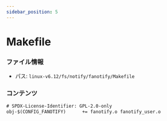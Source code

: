```yaml
---
sidebar_position: 5
---
```

# Makefile

### ファイル情報

- パス: `linux-v6.12/fs/notify/fanotify/Makefile`

### コンテンツ

```txt
# SPDX-License-Identifier: GPL-2.0-only
obj-$(CONFIG_FANOTIFY)		+= fanotify.o fanotify_user.o

```
